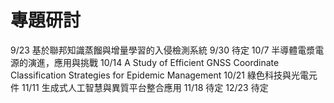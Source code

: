 # 專題研討
9/23 基於聯邦知識蒸餾與增量學習的入侵檢測系統
9/30 待定
10/7 半導體電漿電源的演進，應用與挑戰
10/14 A Study of Efficient GNSS Coordinate Classification Strategies for Epidemic Management
10/21 綠色科技與光電元件
11/11 生成式人工智慧與異質平台整合應用
11/18 待定
12/23 待定
